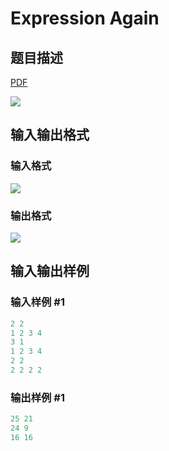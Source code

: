 # Expression Again

## 题目描述

[problemUrl]: https://uva.onlinejudge.org/index.php?option=com_onlinejudge&Itemid=8&category=18&page=show_problem&problem=1631

[PDF](https://uva.onlinejudge.org/external/106/p10690.pdf)

![](https://cdn.luogu.com.cn/upload/vjudge_pic/UVA10690/5598b4682a81319a17c924e63b4e786424d75984.png)

## 输入输出格式

### 输入格式

![](https://cdn.luogu.com.cn/upload/vjudge_pic/UVA10690/5422b73dd9ee06d49520f207045b1b7effbed416.png)

### 输出格式

![](https://cdn.luogu.com.cn/upload/vjudge_pic/UVA10690/ddda132640b513af6117b9bdc2cfbcc8d9e76fcf.png)

## 输入输出样例

### 输入样例 #1

```cpp
2 2
1 2 3 4
3 1
1 2 3 4
2 2
2 2 2 2
```


### 输出样例 #1

```cpp
25 21
24 9
16 16
```


